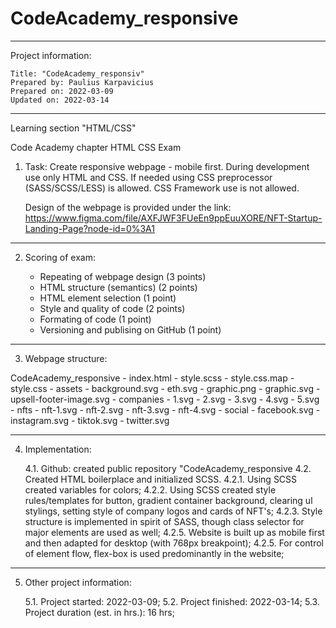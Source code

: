 # CodeAcademy_responsive

---

Project information:

    Title: "CodeAcademy_responsiv"
    Prepared by: Paulius Karpavicius
    Prepared on: 2022-03-09
    Updated on: 2022-03-14

---

Learning section "HTML/CSS"

Code Academy chapter HTML CSS Exam

1.  Task:
    Create responsive webpage - mobile first. During development use only HTML and CSS.
    If needed using CSS preprocessor (SASS/SCSS/LESS) is allowed. CSS Framework use is not allowed.

    Design of the webpage is provided under the link:
    https://www.figma.com/file/AXFJWF3FUeEn9ppEuuXORE/NFT-Startup-Landing-Page?node-id=0%3A1

---

2.  Scoring of exam:

    - Repeating of webpage design (3 points)
    - HTML structure (semantics) (2 points)
    - HTML element selection (1 point)
    - Style and quality of code (2 points)
    - Formating of code (1 point)
    - Versioning and publising on GitHub (1 point)

---

3.  Webpage structure:

CodeAcademy_responsive - index.html - style.scss - style.css.map - style.css - assets - background.svg - eth.svg - graphic.png - graphic.svg - upsell-footer-image.svg - companies - 1.svg - 2.svg - 3.svg - 4.svg - 5.svg - nfts - nft-1.svg - nft-2.svg - nft-3.svg - nft-4.svg - social - facebook.svg - instagram.svg - tiktok.svg - twitter.svg

---

4. Implementation:

   4.1. Github: created public repository "CodeAcademy_responsive
   4.2. Created HTML boilerplace and initialized SCSS.
   4.2.1. Using SCSS created variables for colors;
   4.2.2. Using SCSS created style rules/templates for button, gradient container background, clearing ul stylings, setting style of company logos and cards of NFT's;
   4.2.3. Style structure is implemented in spirit of SASS, though class selector for major elements are used as well;
   4.2.5. Website is built up as mobile first and then adapted for desktop (with 768px breakpoint);
   4.2.5. For control of element flow, flex-box is used predominantly in the website;

---

5. Other project information:

   5.1. Project started: 2022-03-09;
   5.2. Project finished: 2022-03-14;
   5.3. Project duration (est. in hrs.): 16 hrs;
